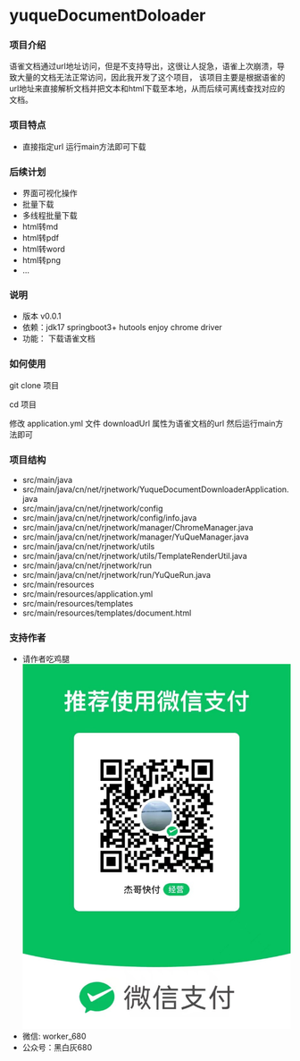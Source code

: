 # yuqueDocumentDoloader
### 项目介绍
语雀文档通过url地址访问，但是不支持导出，这很让人捉急，语雀上次崩溃，导致大量的文档无法正常访问，因此我开发了这个项目，
该项目主要是根据语雀的url地址来直接解析文档并把文本和html下载至本地，从而后续可离线查找对应的文档。
### 项目特点
 - 直接指定url 运行main方法即可下载

### 后续计划
- 界面可视化操作
- 批量下载
- 多线程批量下载
- html转md
- html转pdf
- html转word
- html转png
- ...
### 说明
- 版本 v0.0.1
- 依赖：jdk17 springboot3+ hutools enjoy chrome driver
- 功能： 下载语雀文档
### 如何使用
git clone 项目

cd 项目

修改 application.yml 文件
downloadUrl 属性为语雀文档的url
然后运行main方法即可
### 项目结构
- src/main/java
- src/main/java/cn/net/rjnetwork/YuqueDocumentDownloaderApplication.java
- src/main/java/cn/net/rjnetwork/config
- src/main/java/cn/net/rjnetwork/config/info.java
- src/main/java/cn/net/rjnetwork/manager/ChromeManager.java
- src/main/java/cn/net/rjnetwork/manager/YuQueManager.java
- src/main/java/cn/net/rjnetwork/utils
- src/main/java/cn/net/rjnetwork/utils/TemplateRenderUtil.java
- src/main/java/cn/net/rjnetwork/run
- src/main/java/cn/net/rjnetwork/run/YuQueRun.java
- src/main/resources
- src/main/resources/application.yml
- src/main/resources/templates
- src/main/resources/templates/document.html

### 支持作者
- 请作者吃鸡腿
  ![杰哥](./img/01.jpg)
- 微信: worker_680
- 公众号：黑白灰680



